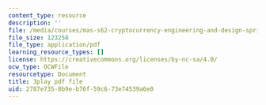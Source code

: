 ```yaml
---
content_type: resource
description: ''
file: /media/courses/mas-s62-cryptocurrency-engineering-and-design-spring-2018/2787e7358b9eb76f59c673e74539a6e0_74_BKWR3n0k.pdf
file_size: 123258
file_type: application/pdf
learning_resource_types: []
license: https://creativecommons.org/licenses/by-nc-sa/4.0/
ocw_type: OCWFile
resourcetype: Document
title: 3play pdf file
uid: 2787e735-8b9e-b76f-59c6-73e74539a6e0
---
```

